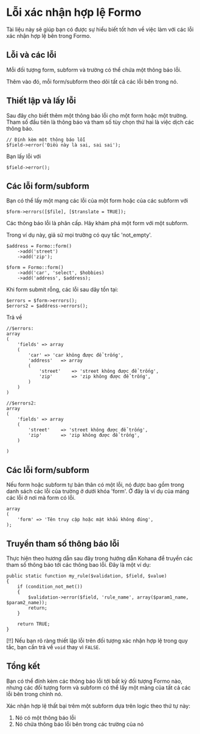 # Lỗi xác nhận hợp lệ Formo

Tài liệu này sẽ giúp bạn có được sự hiểu biết tốt hơn về việc làm với các lỗi xác nhận hợp lệ bên trong Formo.

## Lỗi và các lỗi
Mỗi đối tượng form, subform và trường có thể chứa một thông báo lỗi.

Thêm vào đó, mỗi form/subform theo dõi tất cả các lỗi bên trong nó.

## Thiết lập và lấy lỗi
Sau đây cho biết thêm một thông báo lỗi cho một form hoặc một trường.
Tham số đầu tiên là thông báo và tham số tùy chọn thứ hai là việc dịch các thông báo.

	// Đính kèm một thông báo lỗi
	$field->error('Điều này là sai, sai sai');

Bạn lấy lỗi với

	$field->error();

## Các lỗi form/subform
Bạn có thể lấy một mạng các lỗi của một form hoặc của các subform với

	$form->errors([$file], [$translate = TRUE]);

Các thông báo lỗi là phân cấp. Hãy khám phá một form với một subform.

Trong ví dụ này, giả sử mọi trường có quy tắc 'not_empty'.

	$address = Formo::form()
		->add('street')
		->add('zip');

	$form = Formo::form()
		->add('car', 'select', $hobbies)
		->add('address', $address);

Khi form submit rỗng, các lỗi sau dây tồn tại:

	$errors = $form->errors();
	$errors2 = $address->errors();

Trả về


	//$errors:
	array
	(
		'fields' => array
		(
			'car' => 'car không được để trống',
			'address'	=> array
			(
				'street'	=> 'street không được để trống',
				'zip'		=> 'zip không được để trống',
			)
		)
	)

	//$errors2:
	array
	(
		'fields' => array
		(
			'street'	=> 'street không được để trống',
			'zip'		=> 'zip không được để trống',
		)

	)

## Các lỗi form/subform

Nếu form hoặc subform tự bản thân có một lỗi, nó được bao gồm trong danh sách các lỗi của trường ở dưới khóa 'form'.
Ở đây là ví dụ của mảng các lỗi ở nơi mà form có lỗi.

	array
	(
		'form' => 'Tên truy cập hoặc mật khẩu không đúng',
	);

## Truyền tham số thông báo lỗi

Thực hiện theo hương dẫn sau đây trong hướng dẫn Kohana để truyền các tham số thông báo tới các thông bao lỗi. Đây là một ví dụ:

	public static function my_rule($validation, $field, $value)
	{
		if (condition_not_met())
		{
			$validation->error($field, 'rule_name', array($param1_name, $param2_name));
			return;
		}
		
		return TRUE;
	}
	
[!!] Nếu bạn rõ ràng thiết lập lỗi trên đối tượng xác nhận hợp lệ trong quy tắc, bạn cần trả về `void` thay vì `FALSE`.
## Tổng kết

Bạn có thể đính kèm các thông báo lỗi tới bất kỳ đối tượng Formo nào, nhưng các đối tượng form và subform có thể lấy một mảng của tất cả các lỗi bên trong chính nó.

Xác nhận hợp lệ thất bại trêm một subform dựa trên logic theo thứ tự này:

1. Nó có một thông báo lỗi
1. Nó chứa thông báo lỗi bên trong các trường của nó
